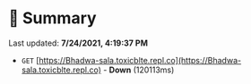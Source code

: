 # 📖 Summary
Last updated: **7/24/2021, 4:19:37 PM**

- `GET` [https://Bhadwa-sala.toxicblte.repl.co](https://Bhadwa-sala.toxicblte.repl.co) - **Down** (120113ms)
